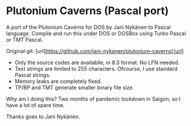 # Plutonium Caverns (Pascal port)
 A port of the Plutonium Caverns for DOS by Jani Nykänen to Pascal language.
Compile and run this under DOS or DOSBox using Turbo Pascal or TMT Pascal. 

Original git: [url]https://github.com/jani-nykanen/plutonium-caverns[/url]

* Only the source codes are availablle, in 8.3 format. No LFN needed.
* Text strings are limited to 255 characters. Ofcourse, I use standard Pascal strings.
* Memory leaks are completely fixed.
* TP/BP and TMT generate smaller binary file size.

Why am I doing this? Two months of pandemic lockdown in Saigon, so I have a lot of spare time.

Thanks goes to Jani Nykänen.